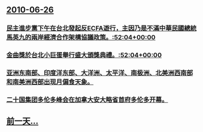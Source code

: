 ## [2010-06-26](/zh/news/2010/06/26/index.md)

### [ 民主進步黨下午在台北發起反ECFA遊行，主因乃是不滿中華民國總統馬英九的兩岸經濟合作架構協議政策。:52:04+00:00](/zh/news/2010/06/26/民主進步黨下午在台北發起反ECFA遊行-主因乃是不滿中華民國總統馬英九的兩岸經濟合作架構協議政策-52-04-00.md)
### [ 金曲獎於台北小巨蛋舉行盛大頒獎典禮。:52:04+00:00](/zh/news/2010/06/26/金曲獎於台北小巨蛋舉行盛大頒獎典禮-52-04-00-00.md)
### [ 亚洲东南部、印度洋东部、大洋洲、太平洋、南极洲、北美洲西南部和南美洲西部出现月偏食天象。](/zh/news/2010/06/26/亚洲东南部-印度洋东部-大洋洲-太平洋-南极洲-北美洲西南部和南美洲西部出现月偏食天象.md)
### [ 二十国集团多伦多峰会在加拿大安大略省首府多伦多开幕。](/zh/news/2010/06/26/二十国集团多伦多峰会在加拿大安大略省首府多伦多开幕.md)
## [前一天...](/zh/news/2010/06/25/index.md)

